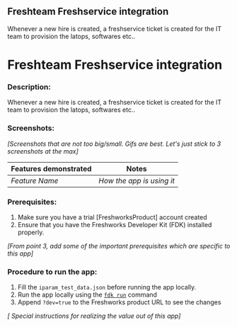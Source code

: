## Freshteam Freshservice integration

Whenever a new hire is created, a freshservice ticket is created for the IT team to provision the latops,  softwares etc..

# Freshteam Freshservice integration

### Description:

Whenever a new hire is created, a freshservice ticket is created for the IT team to provision the latops,  softwares etc..

### Screenshots:

_[Screenshots that are not too big/small. Gifs are best. Let's just stick to 3 screenshots at the max]_

Features demonstrated | Notes
-------------------- | ------
 _Feature Name_ | _How the app is using it_

### Prerequisites:
1. Make sure you have a trial [FreshworksProduct] account created
2. Ensure that you have the Freshworks Developer Kit (FDK) installed properly.

_[From point 3, add some of the important prerequisites which are specific to this app]_

### Procedure to run the app:
1. Fill the `iparam_test_data.json` before running the app locally.
2. Run the app locally using the [`fdk run`](https://developers.freshchat.com/v2/docs/freshworks-cli/#run) command
3. Append `?dev=true` to the Freshworks product URL to see the changes

_[ Special instructions for realizing the value out of this app]_
